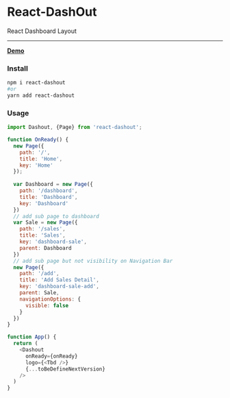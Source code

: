 # React-DashOut
React Dashboard Layout

---

[**Demo**](https://fozg.github.io/react-dashout/?path=/story/react-dashout--default)

### Install
```bash
npm i react-dashout
#or 
yarn add react-dashout
```

### Usage 
```js
import Dashout, {Page} from 'react-dashout';

function OnReady() {
  new Page({
    path: '/',
    title: 'Home',
    key: 'Home'
  });
  
  var Dashboard = new Page({
    path: '/dashboard',
    title: 'Dashboard',
    key: 'Dashboard'
  })
  // add sub page to dashboard
  var Sale = new Page({
    path: '/sales',
    title: 'Sales',
    key: 'dashboard-sale',
    parent: Dashboard
  })
  // add sub page but not visibility on Navigation Bar
  new Page({
    path: '/add',
    title: 'Add Sales Detail',
    key: 'dashboard-sale-add',
    parent: Sale,
    navigationOptions: {
      visible: false
    }
  })
}

function App() {
  return (
    <Dashout 
      onReady={onReady}
      logo={<Tbd />}
      {...toBeDefineNextVersion}
    />
  )
}
```